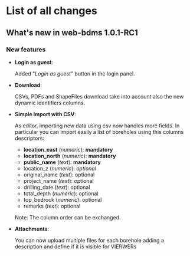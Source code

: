 # List of all changes

## What's new in web-bdms 1.0.1-RC1

### New features

 - **Login as guest**: 
   
   Added "*Login as guest*" button in the login panel.

 - **Download**:

   CSVs, PDFs and ShapeFiles download take into account also the
   new dynamic identifiers columns. 

 - **Simple Import with CSV**:
   
   As editor, importing new data using csv now handles more fields. In particular you can import easily a list of boreholes using this columns descriptors:

   - **location_east** (*numeric*): **mandatory**
   - **location_north** (*numeric*): **mandatory**
   - **public_name** (*text*): **mandatory**
   - location_z (*numeric*): *optional*
   - original_name (*text*): optional
   - project_name (*text*): optional
   - drilling_date (*text*): optional
   - total_depth (*numeric*): optional
   - top_bedrock (*numeric*): optional
   - remarks (*text*): optional

   Note: The column order can be exchanged.

 - **Attachments**: 
   
   You can now upload multiple files for each borehole adding a description and define if it is visible for VIERWERs
